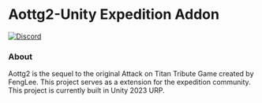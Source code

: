 # Aottg2-Unity Expedition Addon
[![Discord](https://img.shields.io/discord/681641241125060652.svg)](https://discord.gg/GhbNbvU) 

### About
Aottg2 is the sequel to the original Attack on Titan Tribute Game created by FengLee. This project serves as a extension for the expedition community. This project is currently built in Unity 2023 URP. 






